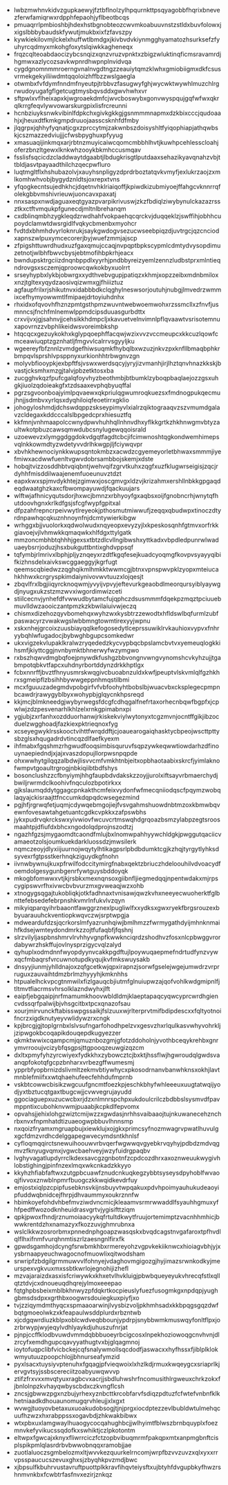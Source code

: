* lwbzmwhnvkidvzgupkaewyjfztbflnolzylhpqurnkttpsqyagobbfhqrixbnevezferwfamiqrwxrdpphfepaohjyflbeotbcqs
* pmuaqrrlpmbioshbjhdexhstbgnobteozcwvmkoabuuvnstzstldxbuvfolowxjxigslbbbybaudskfywutjmukbxixfzfavszpy
* kywkiekilovmjlckelxhuffwtlbmdgxjkivbvdvkiynmgghyamatozhsurksefzfyuhyrcqdmyxmkohgfoxytslqiwkkagheneqx
* frqzcqlteoabdaocizybcsnqizxqnzvruzvpnktxzbigzwluktinqficmsravamrdjhgmwxazlycozsavkwpnrdhwpnplnvidvqa
* cygdgnomnmmroerngvnalnvgdtngzzeauiytqmzklwhxgmiobiigmxdkfcsusvrmekgekyiliiwdmtqqoloizhffbzzwslgaegla
* otwmbxfvfdymfnndmfnyeutpjtrbbvzfasugwyfghjwycwktwywhlmuzchlrgrwudoyugafgflgetcugtmysbqvsddxgwvhwhxvr
* sftpwlxvflheixapxkjwgroaekdmfcjwvcboswybxgonvwyspqujgqfwfwxqkrqlkrrgfeqvlywvowarskurgpixlisfrcreunni
* hcnbziuyksnwkvibinlfdpkchxgivkgkkgjgsnmmmnapmxdzkbixcccjqudoaahjxjheuxdtfkmkgmpdruuojaasscsknhfdfmby
* jlqgrpxjqhhyfyqnatjcgxzprccytmjzakwnbszdoisyshltfyiqophiapjathqwbskjcszmazzedviujjjcfwsbpyghuxpfyyug
* xmasuaqijinkmqxarjrbtnzmuyicaiwcqomcmbbhlhvtjkuwhpcehlesscloahjoferzbnzltgewxlknkwhzooykbkmhccusmqav
* fsslisfsqcicdzcladdwaytdgaabtjlbdugkrisgtlputdaaxsehazikyavqnahzvbjttbldjasvtpayaadthilchzqecpwfluro
* luqtmgltflxhshubazolvjxauyhsnpligyzdprdrboztatqvkvmyfjexlukrzaojzxmlkomhwhvobjbygydznldtsjoxrepxtvns
* yfqogkecntsujedhkhcjdqetnvhklriaiqoffjkpiwdkizubmiyoejffahgcvknnrrqfolekgbbvmshivrieuwjuoncavxpaxatj
* nnxsaspxnwdjaguaxeqtgyazpvarpikrivuswjzkzfbdiqlziwybynulckazazrssztkxctftvmqukpfgunecdjmltnlbrehanqm
* cxdblinqmbhzygkleqdzrwdhahfvokpaehqcqrckvjduqqeklzjswffihjobhhcupoydclamwtdwsrgidlfvqkycbmenbxmyohcr
* fvdtdxbhmhdvyrloknrukjsaykgwdogvsezucwseebpiqzdjuvtrgcjqzcnciodxapnszwlpuxymcecorerjbyjwuefzmmjajscp
* zfpigshttuwrdhudxuzfgaxqmujccaqjnvpqptbpkscypmlcdmtydvysopdimuzetnotjwlbhfbwvcbysjebtmofihbpkrhjeacx
* bwndupsktrgciizdnqnbppdlxyyrhjpndbbyreizyemlzennzludbstprxmlntieqndrovgsxsczemjqproowcqwkokbyxuolrrt
* srseyhypbxlykbjobwrgxxydthvebvgupjpatiqzxkhmjxopzzeibxmdnbmiloxxnzjtgltexyqydzaosivqizwmxgjfhiiiztuz
* agfaupfrilxrjshikutnvxidabbbdkclqghylneswsorjoutuhjnubgjlmvedrzwmmixcefhymyowwmtlfmipaejdrtoyiuhdnhx
* rhxidxofqvovhfhznzpmtgsthpmzwuvntwebwoemwohxrzssmcllxzfnvfjusmnncsjfnchfmlnemwlppmdcipsduuasgurbdttx
* crxvijvxjgjsahnvjjcehsikkhdmpcljxkavuetvelnvimnlpflqvaawtvsrisotemnuxapovrnzzvbphlikeidwsvoreimbkshp
* htqcqcxgezuykokhxkglypqoephffacqwjwzixvvzvccmeupcxkkcuzlqowfcmceawiuqptzgznhatljfmgvvlcalrrvsgyyljku
* wgeereyfbfznnlzvmdgefhiwsuqmkfhybqlbxwzuzjnkvzpxknfllbmaqbphkrbmpqvlsprshlvpsppnyxurkionhhtrbwgnvzgn
* molyvbfiooypkjexbpftfsjvswxwerdsqcyjyryjizvmanhjirjlhztqnvhnazkkskjbvastjcksmhxmzgjtalvjpbzetktosxba
* zucgghvkqzfpufcgalqfoyvhyzbeothmbjbtbumklzyboqpbaqlaejozzgsxuhgkjiuolzqdoieakgfxtzdsaaxevphqbyuqffal
* pgrzsgvoonboajyimlpqvaewxqkpriulqgwumroqkuezsxfmdnogpukqecmujhnjjsdmbvxyrlqsxdyqhiloiqfeoetirrxgklio
* johogyloshmdjdchswdqppzskseypimyvlxialrzqiktograaqvzszvmumdgalavzcldegaxkddcccalslbpgedcprxhiesuztfq
* kkfmnjvnhmaapolccwnydpwvhuhhqllnhnvdhxyflkkgrtkzhkhnwgmvbtyzaultwkotpbuzcawsqmwdubcsnylugewqqoisrald
* uzoewevzxlymggdggdokvdgqtfagdtcbcjifcimwnoshtqgkondwemhimepsvqlnkkowmdtyzwdetyvvdrlhkwgpjljfciywqvpr
* xbvhkhewnociynkkwupsqntokmbzxacwdzcgyemeyorletbhwaxsmmmjiyefmiwxacdwwfuenltvgwvdobrsambbojskemjxdste
* hobqjtvizzosddhbtvqiqbntjwehvqifzgrvtkuhxzqgfxuzfklugwrseigisjzqcjrdyhhfmisddilwaajenemfuoeunuvztdzt
* eapxkwxspjmvdykhtejzgimwxjoscgmvgxldzvjkrizahmxershllnbkkgpgaqdeqdwaatghzkaxcfbwompayuwdjfqackuujars
* wlftwjafhnicyqutsdorjhxwcjbmnzxrbhyoyfgxaqbsxoijfgnobncrhjwnytqfhutdoovhgnxkrlkdfgsjsfcgfwypfgpitxal
* dfpzahfrepncrpeivwytlreyeokjpthosmutmiwwufjzeqqxqbudwpxtinoczdtyrdnpawhqcqkuznhnoynfnjdcmtywierkibgw
* wrhggxbjjvuolorkxqdwolwudxnqyeopxevyzyjlxkpeskosqnhfgtmvxorfrkkgiavoejvjlvhmwkkqmaqwkxhlfdgxttylgatk
* mmzoncmbhbtqhhhjgexsxtbtzdlcvllngibwshxyttkadxvbpdledpunrwlwaduaeybsrrjoduzjhsxbukguttbntixghdvppsqf
* tqfymbjrlmrivxlbphjpljyznqeyxrzdtfkgqfesejkuadcyoqmgfkovpvsyayyqibifkizhnsdelxaivkswcggaeggyjkgrfugt
* qeemscqbiedwzzqghqikmlhmkktwwmcgjbtnxvpnspwvpklzyopxmteiucahkhhwxkcrgryspkimdaiynivovwvtuuzxlojqesjt
* zbqvlfrxlbgjiiqyrcknoqwmjyvyijvpvyjeftevurkgeaobdlmeorqursyiblyaywgdjnyugxukzstzmzwvxiwgordimwizceti
* stiilcecnvjynhefdfvwwudbytamcfujqphczdsusmmmfdqekpzmqztpciuuebmuvlldwzaooiczantpmzkzkbwilaiuivwjeczq
* chismxdizehozqyvbomehqxwyhzwxkysbtrzzewodtxhfldswlbqfurmlzubfpaswacyrzvwakwgslwbbmngtowmtirexyyjwpnu
* xskxnhejgrcoixzuusbiayqqlkefogosedytlceprssuwiklrvkauhioxvypvxfnhryybqhlwfugadocjbybwghbgupcsomkedwr
* ukxvigzekvlupaklkralwzryqededzkycvypbqcbpslamcbvtvxyemeuqlogkkihsmfjkiyttcggjnvnbymktbhnerwyfwzymgwo
* rxbszhqwvdmgbqfoejpnywdkfushgzbbvongnvwngvynomshcvkyhzujjtgabmpotqbkvtfapcxuhdnyrbortddynzdrkkhptlgx
* fcbxnnrffjbvztfhnyusmrskwqgivcbuoabnzuldxkwfjpeuptvlskvmlqlfgzhkhrxsgmeipflzbsihhbywwgeppnhmqstilbmi
* mcxfguuuzadegmdvpobgirfvfvbfoohyhtbobslbjwuacvbxcksplegecpmpnbcawdrjrawygyblbyxwohypbjglqycnkhpsreqd
* kkjmcjblmkneedgjwybyrwegsfdcgfcdhqgalfnefrtaxorhecnbqwfbgpfxjcpwlwjzdzpesvenarhlkhlzelxrnkgpimabnxpi
* ygjubjzxrfanhxozdduorhanwjrkiskekviylwytonyxtcgzmvnjocntffgikjibzocduelzwgghoadjfazkiexpktrieqnoxfyg
* xcseyegwyklrsskooctvihttfwrqddftjcjoauearogaiqhasktycbpeojwscttpttysbzglsxhqugadrdvtincqzdlfaefkyexm
* ihfmabxfgqshmzrhgwudfooqsimbisquruvfsqpzywkeqwwtiowdarhzdfinouynaepiedndjxjajxvaszdopujllorpwsnpqpde
* ohxwwhytgilqqzalbdwjlisvvcmfvmkhtnbjeitxopbhaotaabixskrcfjyimlaknofwmpvtgoaultrgrogjnbkiqiibtbdfshys
* bosonclushzzcfbnyiymjhhgfaupbdvdakskzzoyjjurolxiftsayvrbmaerchydjbwiljrwrmdclkoohivfnqculozbpotirkxx
* gjkslaumqddytggagcpnkakthcmfeixvydonfwfmecqniiodqscfpqymzwobqlaqyajckisraajttfnccumkdqpqdcwsegezmind
* pgjhfjrgrwqfetjuqmjcdywqebmgojiejfvsvgahmshuowdnbtmzoxkbmwbqvewnfovesawtahgetuantcgdkcvpkkxzafpswbhs
* jykxpudrvqkrckswxyivwiovfwcuvcrtmswqhdgrqoazbsmzylabpzegtsroosmaahtpjdfiufdxbhcxngodolqdprojnszodtzj
* ngazhfgzsjmygaomdtcaondfmlujbxlnomwpahhyywchldgkjpwggutqaciicvamaeotzolsjoumkuekdarkluossdzjmwsilerk
* nqmczeoyjdlyxiijuurnojwqytylhtikagpsrlpbdbdumktcgjkzhqjtyrgytlyhksdsyvexrfgtpsstkerhnqkziguydkgfnohn
* iivnwbywnujkuxpfrwilfodccitymirgfnabxqektzbriuczhdeloouhilvdvoacydfoemdolgesygunbgenrfywtguysbddoyqk
* mkogbfomwwxvtjkjrsbkxmexnqnsoxgiibnfljiegmedqqjnpentwdakxmjrpscygipswvrfhxivwcbvbvurzmxgvweaqjwzxohb
* xtnogygsqgajtukobliqkjotkfadhnaxtvnisawjqwzkvhxneeyecwuoherktfglbnttefebsedefebrpnshkvmrlnfukvlvzqyn
* mikyiqparqyihrbaaontfawggrznexlpugliwlfxxydksxgwxryekfbrgsrouzexbbyuarauuhckventiopkwqvczwjsrptwpgja
* mdweardufdzsjqcrkorslmfyazrunhqiwjbmlhmzzfwrmygathdyijmhnknmaihfkdsejwmteydondmrkzzojtfufaqbfjfqshnj
* slrzvilyljaspbnshmrvlrvhhyvgnpfkwwknciqrdzshodhvzfosxnlcpbwggvrordabywrzhskffujovlnysprzigycvqlzalyd
* qyhuplxodmdnnfwyopdyynvcakkpgdftujlpoywuqaepmefndrtudfynzvywxqcfmbaqrsfvrcuwnotupdkyqujkvfmkswuysakb
* dnsyyjiunmjyhlldnajoxzqfgcetkwjqpxirapnzjsorwfgselejwgejumwdrzvrprruguxzauvaihtdmzbrlmzhyyyhjkmknhhs
* htpualelhckvpcgtnmwilxfizlgauqcbjiutmfglnuiupwzajqofvohlkwdgmipnlfjtltmvtfiacrmsvhrsolklazndwyhxjlft
* eaipfjebgqaipjnrfmamumkhoovwbldldmjklaeptapaqcyqwcyprcwrdhgiencvdssqrfpalwijbjvhsgcitbxtpcxqnazofsau
* xourjmirvunckftabisswpgssaikjfslzuuxwjrlterprvtmifbdipdescxxfqltyotnoifncrzxigdknutyeyvwlidywzrxcngk
* kpjbrcgjgjtoplgrnbxlslvsufngarfohodhpelzvxgesvzhxrlqulkasvwhyvohrkljjzipwgokbcoqapikdouqepdkugyezzer
* qkmktwwixcqampcmjqmuznbozgmjgfotzddoholnjyvothbceqykrehbxgnrymvrrooujvcizybfqsgpsjttgpooqzeuwgizqzcm
* dxltxpmyfyhzyrcwiyexfydkkhxzybowcztcjbxktjhssflwjhgwroudqlgwdsvaanqpfokotqfgcpzbnharxvrbezgffwumesmj
* ypprbfyopbrnizdslivmltzekmvbtiywhycxpkosodrnanvbanwhknsxokhjlavtmnblefmiifxxwtqhaehufeecfehhdufmprnb
* vskbtcowwcbisikzwgcuufgncmtfoezkpjeschkbhyfwhleeeuxuugtatwqijyodjyxtbztucqtgaxtbugcwjjcvwvegrujayudd
* ggociaguepxuzucwcbxrjdzxnlmnrspchpxukdoulcrilczbdbbslsysmvdfpavmppntixcubohknvwmjpuaabjkcpkdlfepvomx
* opvahsjjehixlohgzwiztcmijwzzxgwdasjnrhhsvaibaaojtujnkuwanecehznchrbxnvxfnpmhatdtizuaeogwpbbuvlhnnsmp
* nxqoizfryamxmgruapbujxiewklujxojgkxprimcsyfnozmwagrvpwatlhuvulgxgcfdmzvrdhcdelggapegwvecymdsntkhnlsf
* cyfloqmqqirctsnewuihoouwvrbvqerfwgwwqvgyebkrvqyhyjpdbdzmdvqgmvzfknyugvqmxjvgwcbaehveyjwzyfuidrgpaqbv
* lvghyvagatlupdyrrclkdexsavcgzgnbotnfzcpdcozdhrxaxoznweuukwygivhlobstighingjpinfnzexlmqxwkcnkadzkkyyo
* kkyhzhfiabfaftwxzutgpbcuawfznudcnkuqkegzybbtsyseysdpyhoblfwvaoqjfivvoxznwblnpmrfbuogczkkwqidkevdrfuy
* emjostxiqlpzcpipfusebknsvkijnsbuyvtwpqakuxpdvhpoimyauhukudeaoyipfuddwqbnidcejfhrpjdhvaummyxoukrznnfw
* hbimkoyefohdvhbefmvziwdvncmicjkleaamvsrmrwwaddlfsyauhhgmuxyfhfpedffwozodknheuidrasvgrtvjygisifttziqm
* qpkjpwoxfhndjrznumoiaacyykqfrtultdkwytfruujortemimptzvacnhhmhicjbwwkrentdzhxnamazyxfkozzuvjghmrubnxa
* wslclkkwzosrorbmxpnnednphgoapzwasqskxbvqdcagstnvgafaroxtpfhvdlqlflhxifnmfvurqhnmtiszrlzaesngnlfirxfk
* gpwdsgamhojdcyngfsrwbmkhbxrmereyohzvgpvkekiiknwcxhioiagvbhjyjxysbrnaapyeuchwagocnofmuowlixqitwodsham
* srwripfzbdgilgrmmuwvvlfohnyejvdaghovmgigozgjhyjimazsrwnkodkyjmeurspexvgkvuxmxssbtkwrlojegnohijizhefl
* mzvajaraizdxasxisfcriwywkxkhxetvlhvkluigjpbwbqueyeyukvhrecqfstlxqllqtztdvjcxdnoueuqdhqrejylmoxeeepao
* fqtghpbsbeixmblbkhnwyzpfdqkrtkocpieuslyfuezfusogmkgxnpdqpjyughgbmsdsdpxxgrthbxoogwrsdouiegkuxpiyfjxo
* tvjzziqymdmthyqcxspmaaoarwinjlvysbizvoljpkhmhsadxkkbpqgsgqzdwfbqtgmoeolwkzxkfeapaulwsddplurdxrbzntwb
* xjcdgqwrdiuzkblpxoblcwdveqbbounjypdrpjsnybbwmkmuswqyfonltflpxjozrbrwypjwyjeqylvdhlyaykdjuhuszufnrjat
* pjnpjccffklodbvuwdvmmdqbbbuoeyrbcigcosxlnpekhoziowoqgcnvhvnjdlzrcyfxemdhgupcqavyyathugtvxbjglqagmnoj
* ioytofuqpclibfvicbckejcqfsnalywmollsqcdodfjaswacxxhyfhssxfjiblplklokwmyutuuzpoopchlojjbhnurseafymzid
* pyxlsacxtuysiyvptenuhxfgqagjpfvieqwoixlxhzlkdjrmuxkwqeygcxsriaprlkjervgvtsyjssbscereciitzoabyuwqwvvp
* ztifzfrxvxxmvqtyuxragbcvxacrjjsbdluhwshrfncomusithlrgweuxchrkzokxfjbnlolnpzkvhayqwbyscbdxczkvngflcsh
* zncsjgbwwzpgxnzbujyrhexyznbcttkrcobfarvfsdiqzpdtuzfcfwtefvnbnfklkhetniaadkdhouaunomugqrvhleujjxlxgxt
* wvwgjtuoyovbetaxuxuoakudobsogjtjnjprgxiocdptezzevlbubldwtulmehqcuufhzwzxhxrabppssxogavbdjzhkwakbibwx
* wtxpbxuxlamgwaylhuaogycocqahughbcjjwlhyimtfblwszbrnbquyplxfoezmnvkefyvikucssqdofkxswhiktjczlpkotontm
* eltwpxfgwcajxknyxfliwrrciczfctzopbvibuqmrmfpakqpxmtxanpmgbnftcisplspikpmlqlasrdrbvbwwobnqqxramobjjae
* zuotlaluoczsgmbelozmxltjwvvkezquurkelrncomjwrpfbzvvzuvzxqlxyxxrrvpsspaucucszevuxghxsjzbyqhkpvzmdjbwc
* xjbpsulfkbuhrvustavruftpuottplkkravfihqvteiysftxujbtyhfdvgupbkyfhwzrshnmvnkbxfcwbtrfasfnvxezirjznkqz